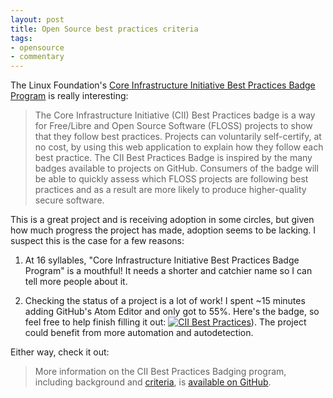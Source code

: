 ```yaml
---
layout: post
title: Open Source best practices criteria
tags:
- opensource
- commentary
---
```


The Linux Foundation's [Core Infrastructure Initiative Best Practices Badge Program](https://bestpractices.coreinfrastructure.org/) is really interesting:

> The Core Infrastructure Initiative (CII) Best Practices badge is a way for Free/Libre and Open Source Software (FLOSS) projects to show that they follow best practices. Projects can voluntarily self-certify, at no cost, by using this web application to explain how they follow each best practice. The CII Best Practices Badge is inspired by the many badges available to projects on GitHub. Consumers of the badge will be able to quickly assess which FLOSS projects are following best practices and as a result are more likely to produce higher-quality secure software.

This is a great project and is receiving adoption in some circles, but given how much progress the project has made, adoption seems to be lacking. I suspect this is the case for a few reasons:

1. At 16 syllables, "Core Infrastructure Initiative Best Practices Badge Program" is a mouthful! It needs a shorter and catchier name so I can tell more people about it.

2. Checking the status of a project is a lot of work! I spent ~15 minutes adding GitHub's Atom Editor and only got to 55%. Here's the badge, so feel free to help finish filling it out: [![CII Best Practices](https://bestpractices.coreinfrastructure.org/projects/232/badge)](https://bestpractices.coreinfrastructure.org/projects/232)). The project could benefit from more automation and autodetection.

Either way, check it out:

> More information on the CII Best Practices Badging program, including background and [criteria](https://github.com/linuxfoundation/cii-best-practices-badge/blob/master/doc/criteria.md), is [available on GitHub](https://github.com/linuxfoundation/cii-best-practices-badge).
